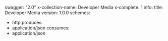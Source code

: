 swagger: "2.0"
x-collection-name: Developer Media
x-complete: 1
info:
  title: Developer Media
  version: 1.0.0
schemes:
- http
produces:
- application/json
consumes:
- application/json